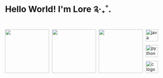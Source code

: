 # Hello World! I'm Lore ༉‧₊˚.

<div style="display: flex; justify-content: space-between; width: 100%;">
  <img height=145px align="left" src="https://github-readme-stats.vercel.app/api?username=loregbrw&show_icons=true&theme=onedark&hide_border=true" />
  <img height=145px align="left" src="https://github-readme-stats.vercel.app/api/top-langs/?username=loregbrw&layout=compact&theme=gruvbox_light&hide_border=true&size_weight=0.7&count_weight=0.3" />
  <img height=145px align="left" src="https://i.imgur.com/lQ2QBPi.png" />
  <div style="display: flex; flex-direction: column; justify-content: space-between; height: 145px; width: fit-content;">
    <img src="https://go-skill-icons.vercel.app/api/icons?i=java&theme=light" width="40px" alt="java logo"  />
    <img src="https://go-skill-icons.vercel.app/api/icons?i=ts" width="40px" alt="python logo"  />
    <img src="https://go-skill-icons.vercel.app/api/icons?i=cs" width="40px" alt="c logo"  />
  </div>
</div>
